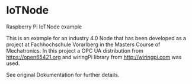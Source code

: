# IoTNode
Raspberry Pi IoTNode example

This is an example for an industry 4.0 Node that has been developed
as a project at Fachhochschule Vorarlberg in the Masters Course of Mechatronics.
In this project a OPC UA distribution from https://open65421.org and wiringPi library from
http://wiringpi.com was used.

See original Dokumentation for further details.
